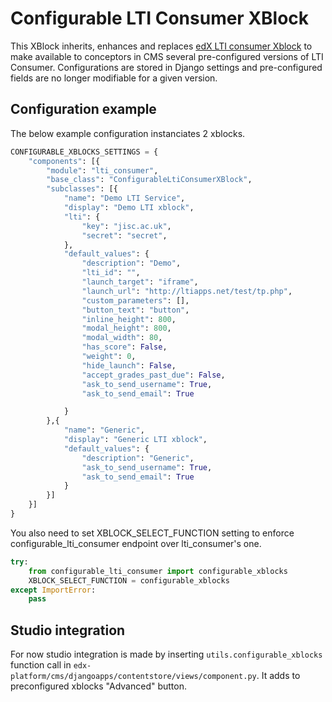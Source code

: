 # Configurable LTI Consumer XBlock

This XBlock inherits, enhances and replaces [edX LTI consumer
Xblock](https://github.com/edx/xblock-lti-consumer) to make available to
conceptors in CMS several pre-configured versions of LTI Consumer.
Configurations are stored in Django settings and pre-configured fields are no
longer modifiable for a given version.

## Configuration example

The below example configuration instanciates 2 xblocks.

```python
CONFIGURABLE_XBLOCKS_SETTINGS = {
    "components": [{
        "module": "lti_consumer",
        "base_class": "ConfigurableLtiConsumerXBlock",
        "subclasses": [{
            "name": "Demo LTI Service",
            "display": "Demo LTI xblock",
            "lti": {
                "key": "jisc.ac.uk",
                "secret": "secret",
            },
            "default_values": {
                "description": "Demo",
                "lti_id": "",
                "launch_target": "iframe",
                "launch_url": "http://ltiapps.net/test/tp.php",
                "custom_parameters": [],
                "button_text": "button",
                "inline_height": 800,
                "modal_height": 800,
                "modal_width": 80,
                "has_score": False,
                "weight": 0,
                "hide_launch": False,
                "accept_grades_past_due": False,
                "ask_to_send_username": True,
                "ask_to_send_email": True

            }
        },{
            "name": "Generic",
            "display": "Generic LTI xblock",
            "default_values": {
                "description": "Generic",
                "ask_to_send_username": True,
                "ask_to_send_email": True
            }
        }]
    }]
}
```

You also need to set XBLOCK_SELECT_FUNCTION setting to enforce
configurable_lti_consumer endpoint over lti_consumer's one.

```python
try:
    from configurable_lti_consumer import configurable_xblocks
    XBLOCK_SELECT_FUNCTION = configurable_xblocks
except ImportError:
    pass
```

## Studio integration

For now studio integration is made by inserting `utils.configurable_xblocks`
function call in `edx-platform/cms/djangoapps/contentstore/views/component.py`.
It adds to preconfigured xblocks "Advanced" button.

